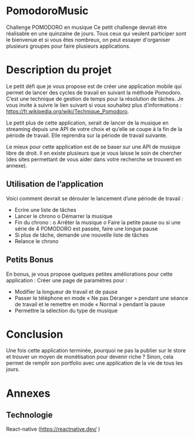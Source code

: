 # PomodoroMusic

Challenge POMODORO en musique
Ce petit challenge devrait être réalisable en une quinzaine de jours. Tous ceux qui veulent participer sont le bienvenue et si vous êtes nombreux, on peut essayer d'organiser plusieurs groupes pour faire plusieurs applications.

# Description du projet

Le petit défi que je vous propose est de créer une application mobile qui permet de lancer des cycles de travail en suivant la méthode Pomodoro. C’est une technique de gestion de temps pour la résolution de tâches. Je vous invite à suivre le lien suivant si vous souhaitez plus d’informations : 
 https://fr.wikipedia.org/wiki/Technique_Pomodoro. 
 
Le petit plus de cette application, serait de lancer de la musique en streaming depuis une API de votre choix et qu’elle se coupe à la fin de la période de travail. Elle reprendra sur la période de travail suivante.

Le mieux pour cette application est de se baser sur une API de musique libre de droit. Il en existe plusieurs que je vous laisse le soin de chercher (des sites permettant de vous aider dans votre recherche se trouvent en annexe).

## Utilisation de l’application

Voici comment devrait se dérouler le lancement d’une période de travail :
- Ecrire une liste de tâches
- Lancer le chrono
  o Démarrer la musique
- Fin du chrono :
  o Arrêter la musique
  o Faire la petite pause ou si une série de 4 POMODORO est passée, faire une longue pause
- Si plus de tâche, demande une nouvelle liste de tâches
- Relance le chrono

## Petits Bonus

En bonus, je vous propose quelques petites améliorations pour cette application :
Créer une page de paramètres pour :
- Modifier la longueur de travail et de pause
- Passer le téléphone en mode « Ne pas Déranger » pendant une séance de travail et le remettre en mode « Normal » pendant la pause
- Permettre la sélection du type de musique

# Conclusion

Une fois cette application terminée, pourquoi ne pas la publier sur le store et trouver un moyen de monétisation pour devenir riche ?
Sinon, cela permet de remplir son portfolio avec une application de la vie de tous les jours.

# Annexes

## Technologie
React-native (https://reactnative.dev/ )
